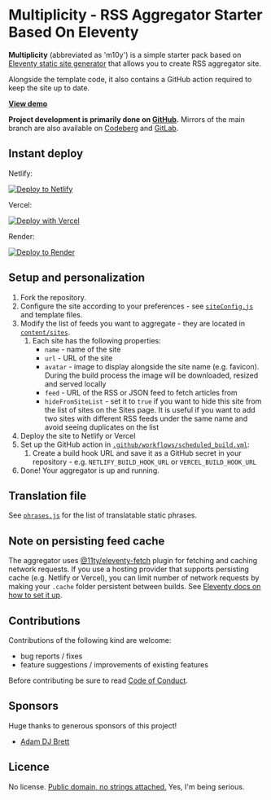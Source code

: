 # Multiplicity - RSS Aggregator Starter Based On Eleventy

**Multiplicity** (abbreviated as 'm10y') is a simple starter pack based on [Eleventy static site generator](https://11ty.dev) that allows you to create RSS aggregator site.

Alongside the template code, it also contains a GitHub action required to keep the site up to date.

**[View demo](https://eleventy-m10y.lkmt.us/)**

**Project development is primarily done on [GitHub](https://github.com/lwojcik/eleventy-template-multiplicity).** Mirrors of the main branch are also available on [Codeberg](https://codeberg.org/lukem/eleventy-template-multiplicity) and [GitLab](https://gitlab.com/lukaszwojcik/eleventy-template-multiplicity).

## Instant deploy

Netlify:

[![Deploy to Netlify](https://www.netlify.com/img/deploy/button.svg)](https://app.netlify.com/start/deploy?repository=https://github.com/lwojcik/eleventy-template-multiplicity)

Vercel:

[![Deploy with Vercel](https://vercel.com/button)](https://vercel.com/new/clone?repository-url=https://github.com/lwojcik/eleventy-template-multiplicity)

Render:

[![Deploy to Render](https://render.com/images/deploy-to-render-button.svg)](https://render.com/deploy?repo=https://github.com/lwojcik/eleventy-template-multiplicity)

## Setup and personalization

1. Fork the repository.
2. Configure the site according to your preferences - see [`siteConfig.js`](./content/_data/siteConfig.js) and template files.
3. Modify the list of feeds you want to aggregate - they are located in [`content/sites`](./content/sites/).
   1. Each site has the following properties:
      - `name` - name of the site
      - `url` - URL of the site
      - `avatar` - image to display alongside the site name (e.g. favicon). During the build process the image will be downloaded, resized and served locally
      - `feed` - URL of the RSS or JSON feed to fetch articles from
      - `hideFromSiteList` - set it to `true` if you want to hide this site from the list of sites on the Sites page. It is useful if you want to add two sites with different RSS feeds under the same name and avoid seeing duplicates on the list
4. Deploy the site to Netlify or Vercel
5. Set up the GitHub action in [`.github/workflows/scheduled_build.yml`](./.github/workflows/scheduled_build.yml):
   1. Create a build hook URL and save it as a GitHub secret in your repository - e.g. `NETLIFY_BUILD_HOOK_URL` or `VERCEL_BUILD_HOOK_URL`
6. Done! Your aggregator is up and running.

## Translation file

See [`phrases.js`](./content/_data/phrases.js) for the list of translatable static phrases.

## Note on persisting feed cache

The aggregator uses [@11ty/eleventy-fetch](https://www.11ty.dev/docs/plugins/fetch/) plugin for fetching and caching network requests. If you use a hosting provider that supports persisting cache (e.g. Netlify or Vercel), you can limit number of network requests by making your `.cache` folder persistent between builds. See [Eleventy docs on how to set it up](https://www.11ty.dev/docs/deployment/#persisting-cache).

## Contributions

Contributions of the following kind are welcome:

- bug reports / fixes
- feature suggestions / improvements of existing features

Before contributing be sure to read [Code of Conduct](./CODE_OF_CONDUCT.md).

## Sponsors

Huge thanks to generous sponsors of this project!

- [Adam DJ Brett](https://github.com/adamdjbrett)

## Licence

No license. [Public domain, no strings attached.](https://raw.githubusercontent.com/lwojcik/eleventy-template-multiplicity/main/LICENSE) Yes, I'm being serious.
